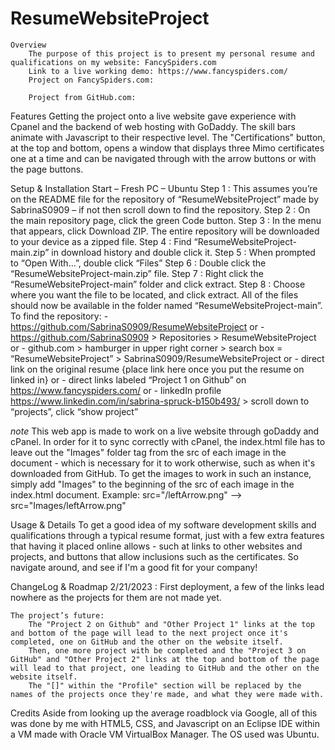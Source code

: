 # ResumeWebsiteProject

	Overview
    	The purpose of this project is to present my personal resume and qualifications on my website: FancySpiders.com
    	Link to a live working demo: https://www.fancyspiders.com/
    	Project on FancySpiders.com:
    	
    	Project from GitHub.com: 
    	
    
Features
    Getting the project onto a live website gave experience with Cpanel and the backend of web hosting with GoDaddy.
    The skill bars animate with Javascript to their respective level.
    The "Certifications" button, at the top and bottom, opens a window that displays three Mimo certificates one at a time and can be navigated through with the arrow buttons or with the page buttons.
    
Setup & Installation
	Start – Fresh PC – Ubuntu
		Step 1 : This assumes you’re on the README file for the repository of “ResumeWebsiteProject” made by SabrinaS0909 – if not then scroll down to find the repository.
		Step 2 : On the main repository page, click the green Code button.
		Step 3 : In the menu that appears, click Download ZIP. The entire repository will be downloaded to your device as a zipped file.
		Step 4 : Find “ResumeWebsiteProject-main.zip” in download history and double click it.
		Step 5 : When prompted to “Open With…”, double click “Files”
		Step 6 : Double click the “ResumeWebsiteProject-main.zip” file.
		Step 7 : Right click the “ResumeWebsiteProject-main” folder and click extract.
		Step 8 : Choose where you want the file to be located, and click extract.
		All of the files should now be available in the folder named “ResumeWebsiteProject-main”. 
	To find the repository:
		- https://github.com/SabrinaS0909/ResumeWebsiteProject
			or
		- https://github.com/SabrinaS0909 > Repositories > ResumeWebsiteProject
			or
		- github.com > hamburger in upper right corner > search box = “ResumeWebsiteProject” > SabrinaS0909/ResumeWebsiteProject
			or
		- direct link on the original resume {place link here once you put the resume on linked in}
			or
		- direct links labeled “Project 1 on Github” on https://www.fancyspiders.com/
			or
		- linkedIn profile https://www.linkedin.com/in/sabrina-spruck-b150b493/ > scroll down to “projects”, click “show project”
		
*note* This web app is made to work on a live website through goDaddy and cPanel. In order for it to sync correctly with cPanel, the index.html file has to leave out the "Images" folder tag from the src of each image in the document - which is necessary for it to work otherwise, such as when it's downloaded from GitHub. To get the images to work in such an instance, simply add "Images" to the beginning of the src of each image in the index.html document. 
	Example: src="/leftArrow.png" --> src="Images/leftArrow.png"
    
Usage & Details
    To get a good idea of my software development skills and qualifications through a typical resume format, just with a few extra features that having it placed online allows - such at links to other websites and projects, and buttons that allow inclusions such as the certificates. So navigate around, and see if I'm a good fit for your company!
    
ChangeLog & Roadmap
    2/21/2023 : First deployment, a few of the links lead nowhere as the projects for them are not made yet.
    
    The project’s future:
    	The "Project 2 on Github" and "Other Project 1" links at the top and bottom of the page will lead to the next project once it's completed, one on GitHub and the other on the website itself.
    	Then, one more project with be completed and the "Project 3 on GitHub" and "Other Project 2" links at the top and bottom of the page will lead to that project, one leading to GitHub and the other on the website itself.
    	The "[]" within the "Profile" section will be replaced by the names of the projects once they're made, and what they were made with.
    
Credits
    Aside from looking up the average roadblock via Google, all of this was done by me with HTML5, CSS, and Javascript on an Eclipse IDE within a VM made with Oracle VM VirtualBox Manager. The OS used was Ubuntu.
